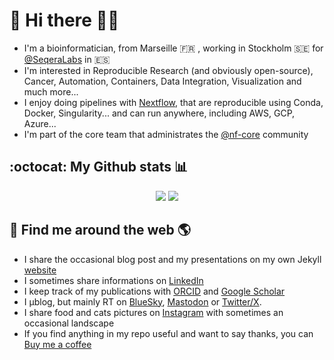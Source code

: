# 👋 Hi there 🧑‍💻

- I'm a bioinformatician, from Marseille :fr: , working in Stockholm :sweden: for [@SeqeraLabs](https://github.com/SeqeraLabs) in :es:
- I'm interested in Reproducible Research (and obviously open-source), Cancer, Automation, Containers, Data Integration, Visualization and much more...
- I enjoy doing pipelines with [Nextflow](https://nextflow.io/), that are reproducible using Conda, Docker, Singularity... and can run anywhere, including AWS, GCP, Azure...
- I'm part of the core team that administrates the [@nf-core](https://github.com/nf-core/) community

## :octocat: My Github stats 📊

<p align="center">

<img src="https://github-readme-stats.vercel.app/api?username=maxulysse&count_private=true&show_icons=true&hide_title=True">
<img src="https://github-readme-stats.vercel.app/api/top-langs/?username=maxulysse&hide=html&layout=compact">

</p>

## 🔎 Find me around the web 🌎

- I share the occasional blog post and my presentations on my own Jekyll [website](https://maxulysse.github.io/)
- I sometimes share informations on [LinkedIn](https://www.linkedin.com/in/maxugarcia)
- I keep track of my publications with [ORCID](https://orcid.org/0000-0003-2827-9261) and [Google Scholar](https://scholar.google.fr/citations?user=bzhsE6oAAAAJ)
- I μblog, but mainly RT on [BlueSky](https://bsky.app/profile/maxulysse.github.io), [Mastodon](https://scholar.social/@gau) or [Twitter/X](https://x.com/gau/).
- I share food and cats pictures on [Instagram](https://www.instagram.com/maxulysse/) with sometimes an occasional landscape
- If you find anything in my repo useful and want to say thanks, you can [Buy me a coffee](https://buymeacoffee.com/maxulysse)
